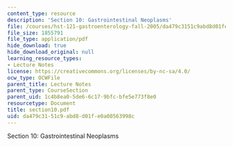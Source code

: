 ```yaml
---
content_type: resource
description: 'Section 10: Gastrointestinal Neoplasms'
file: /courses/hst-121-gastroenterology-fall-2005/da479c3151c9abd8d01fe0a00563998c_section10.pdf
file_size: 1855791
file_type: application/pdf
hide_download: true
hide_download_original: null
learning_resource_types:
- Lecture Notes
license: https://creativecommons.org/licenses/by-nc-sa/4.0/
ocw_type: OCWFile
parent_title: Lecture Notes
parent_type: CourseSection
parent_uid: 1c4b8ea0-5de6-6c17-9bfc-bfe5e773f8e0
resourcetype: Document
title: section10.pdf
uid: da479c31-51c9-abd8-d01f-e0a00563998c
---
```

Section 10: Gastrointestinal Neoplasms